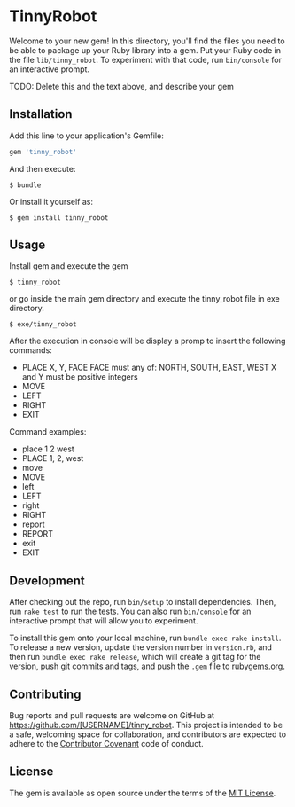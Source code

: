 # TinnyRobot

Welcome to your new gem! In this directory, you'll find the files you need to be able to package up your Ruby library into a gem. Put your Ruby code in the file `lib/tinny_robot`. To experiment with that code, run `bin/console` for an interactive prompt.

TODO: Delete this and the text above, and describe your gem

## Installation

Add this line to your application's Gemfile:

```ruby
gem 'tinny_robot'
```

And then execute:

    $ bundle

Or install it yourself as:

    $ gem install tinny_robot

## Usage

Install gem and execute the gem

    $ tinny_robot

or go inside the main gem directory and execute the tinny_robot file in exe directory.

    $ exe/tinny_robot
    
After the execution in console will be display a promp to insert  the following commands:  
* PLACE X, Y, FACE
FACE must any of: NORTH, SOUTH, EAST, WEST
X and Y must be positive integers
* MOVE
* LEFT
* RIGHT
* EXIT

Command examples:
* place 1 2 west
* PLACE 1, 2, west 
* move
* MOVE
* left
* LEFT
* right
* RIGHT
* report
* REPORT
* exit
* EXIT



## Development

After checking out the repo, run `bin/setup` to install dependencies. Then, run `rake test` to run the tests. You can also run `bin/console` for an interactive prompt that will allow you to experiment.

To install this gem onto your local machine, run `bundle exec rake install`. To release a new version, update the version number in `version.rb`, and then run `bundle exec rake release`, which will create a git tag for the version, push git commits and tags, and push the `.gem` file to [rubygems.org](https://rubygems.org).

## Contributing

Bug reports and pull requests are welcome on GitHub at https://github.com/[USERNAME]/tinny_robot. This project is intended to be a safe, welcoming space for collaboration, and contributors are expected to adhere to the [Contributor Covenant](http://contributor-covenant.org) code of conduct.


## License

The gem is available as open source under the terms of the [MIT License](http://opensource.org/licenses/MIT).
